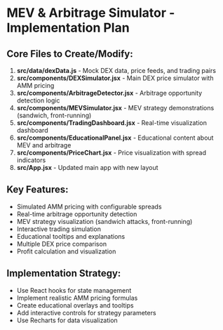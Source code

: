 # MEV & Arbitrage Simulator - Implementation Plan

## Core Files to Create/Modify:

1. **src/data/dexData.js** - Mock DEX data, price feeds, and trading pairs
2. **src/components/DEXSimulator.jsx** - Main DEX price simulator with AMM pricing
3. **src/components/ArbitrageDetector.jsx** - Arbitrage opportunity detection logic
4. **src/components/MEVSimulator.jsx** - MEV strategy demonstrations (sandwich, front-running)
5. **src/components/TradingDashboard.jsx** - Real-time visualization dashboard
6. **src/components/EducationalPanel.jsx** - Educational content about MEV and arbitrage
7. **src/components/PriceChart.jsx** - Price visualization with spread indicators
8. **src/App.jsx** - Updated main app with new layout

## Key Features:
- Simulated AMM pricing with configurable spreads
- Real-time arbitrage opportunity detection
- MEV strategy visualization (sandwich attacks, front-running)
- Interactive trading simulation
- Educational tooltips and explanations
- Multiple DEX price comparison
- Profit calculation and visualization

## Implementation Strategy:
- Use React hooks for state management
- Implement realistic AMM pricing formulas
- Create educational overlays and tooltips
- Add interactive controls for strategy parameters
- Use Recharts for data visualization